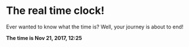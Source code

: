 # The real time clock!

Ever wanted to know what the time is? Well, your journey is about to end!

**The time is Nov 21, 2017, 12:25**
